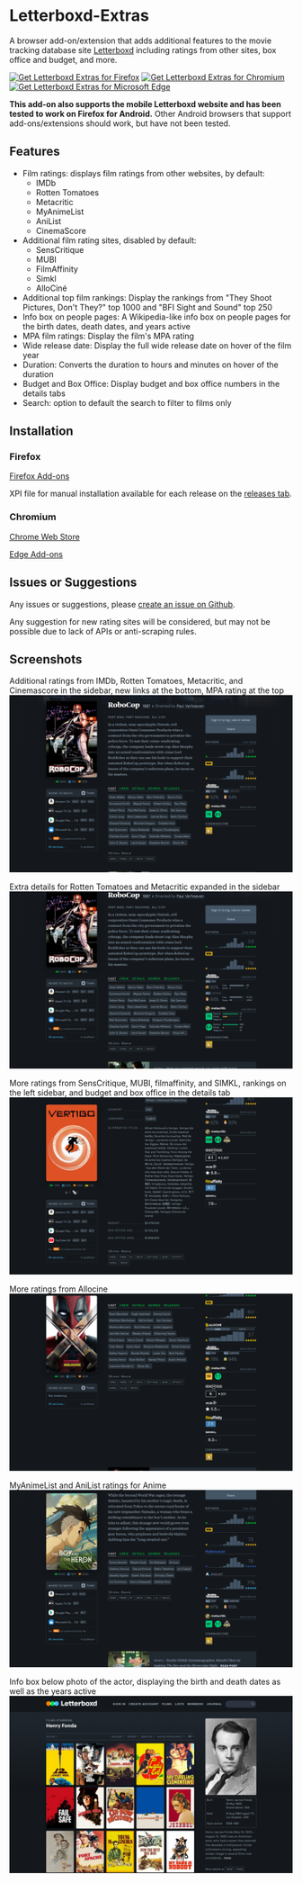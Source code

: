 # Letterboxd-Extras

A browser add-on/extension that adds additional features to the movie tracking database site [Letterboxd](https://letterboxd.com/) including ratings from other sites, box office and budget, and more.

<a href="https://addons.mozilla.org/en-US/firefox/addon/letterboxd-extras/"><img src="https://user-images.githubusercontent.com/585534/107280546-7b9b2a00-6a26-11eb-8f9f-f95932f4bfec.png" alt="Get Letterboxd Extras for Firefox"></a>
<a href="https://chromewebstore.google.com/detail/letterboxd-extras/edhldpamlnkpekapihiolppcdppgeice"><img src="https://user-images.githubusercontent.com/585534/107280622-91a8ea80-6a26-11eb-8d07-77c548b28665.png" alt="Get Letterboxd Extras for Chromium"></a>
<a href="https://microsoftedge.microsoft.com/addons/detail/letterboxd-extras/khnodkkceaakcafenlmnbbjgfkhjmbgh"><img src="https://user-images.githubusercontent.com/585534/107280673-a5ece780-6a26-11eb-9cc7-9fa9f9f81180.png" alt="Get Letterboxd Extras for Microsoft Edge"></a>

**This add-on also supports the mobile Letterboxd website and has been tested to work on Firefox for Android.** Other Android browsers that support add-ons/extensions should work, but have not been tested.

## Features
- Film ratings: displays film ratings from other websites, by default:
  - IMDb
  - Rotten Tomatoes
  - Metacritic
  - MyAnimeList
  - AniList
  - CinemaScore
- Additional film rating sites, disabled by default:
  - SensCritique
  - MUBI
  - FilmAffinity
  - Simkl
  - AlloCiné
- Additional top film rankings: Display the rankings from "They Shoot Pictures, Don't They?" top 1000 and "BFI Sight and Sound" top 250
- Info box on people pages: A Wikipedia-like info box on people pages for the birth dates, death dates, and years active
- MPA film ratings: Display the film's MPA rating 
- Wide release date: Display the full wide release date on hover of the film year
- Duration: Converts the duration to hours and minutes on hover of the duration
- Budget and Box Office: Display budget and box office numbers in the details tabs
- Search: option to default the search to filter to films only


## Installation
### Firefox
[Firefox Add-ons](https://addons.mozilla.org/en-US/firefox/addon/letterboxd-extras/)

XPI file for manual installation available for each release on the [releases tab](https://github.com/duncanlang/Letterboxd-Extras/releases).

### Chromium
[Chrome Web Store](https://chromewebstore.google.com/detail/letterboxd-extras/edhldpamlnkpekapihiolppcdppgeice)

[Edge Add-ons](https://microsoftedge.microsoft.com/addons/detail/letterboxd-extras/khnodkkceaakcafenlmnbbjgfkhjmbgh)


## Issues or Suggestions
Any issues or suggestions, please [create an issue on Github](https://github.com/duncanlang/Letterboxd-Extras/issues).

Any suggestion for new rating sites will be considered, but may not be possible due to lack of APIs or anti-scraping rules.

## Screenshots
Additional ratings from IMDb, Rotten Tomatoes, Metacritic, and Cinemascore in the sidebar, new links at the bottom, MPA rating at the top
<img src="./screenshots/1.png" alt="Ratings, and MPA rating">

Extra details for Rotten Tomatoes and Metacritic expanded in the sidebar
<img src="./screenshots/2.png" alt="Rotten Tomatoes and Metacritc additional details">

More ratings from SensCritique, MUBI, filmaffinity, and SIMKL, rankings on the left sidebar, and budget and box office in the details tab
<img src="./screenshots/3.png" alt="More ratings and rankings">

More ratings from Allocine
<img src="./screenshots/4.png" alt="Allocine ratings">

MyAnimeList and AniList ratings for Anime
<img src="./screenshots/5.png" alt="MyAnimeList and AniList">

Info box below photo of the actor, displaying the birth and death dates as well as the years active
<img src="./screenshots/6.png" alt="Actor info box">
